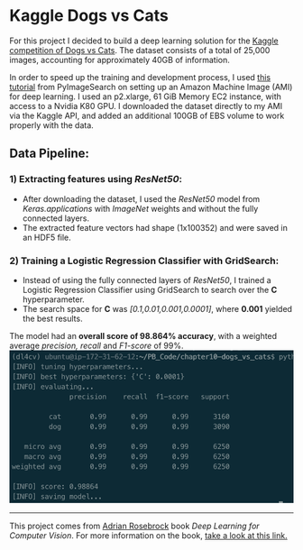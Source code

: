 # Kaggle Dogs vs Cats
For this project I decided to build a deep learning solution for the [Kaggle competition of Dogs vs Cats](https://www.kaggle.com/c/dogs-vs-cats). The dataset consists of a total of 25,000 images, accounting for approximately 40GB of information.

In order to speed up the training and development process, I used [this tutorial](https://www.pyimagesearch.com/2017/09/20/pre-configured-amazon-aws-deep-learning-ami-with-python/) from PyImageSearch on setting up an Amazon Machine Image (AMI) for deep learning. I used an p2.xlarge, 61 GiB Memory EC2 instance, with access to a Nvidia K80 GPU.
I downloaded the dataset directly to my AMI via the Kaggle API, and added an additional 100GB of EBS volume to work properly with the data. 
## Data Pipeline:

### 1) Extracting features using _ResNet50_:
- After downloading the dataset, I used the _ResNet50_ model from _Keras.applications_ with _ImageNet_ weights and without the fully connected layers. 
- The extracted feature vectors had shape (1x100352) and were saved in an HDF5 file. 
### 2) Training a Logistic Regression Classifier with GridSearch:
- Instead of using the fully connected layers of _ResNet50_, I trained a Logistic Regression Classifier using GridSearch to search over the **C** hyperparameter. 
- The search space for **C** was _[0.1,0.01,0.001,0.0001]_, where **0.001** yielded the best results.

The model had an **overall score of 98.864% accuracy**, with a weighted average _precision, recall_ and _F1-score_ of 99%.
![alt text](https://github.com/jjpd777/kaggle_dogs_vs_cats/blob/master/assets/results_screenshot.png)


---

This project comes from [Adrian Rosebrock](https://www.linkedin.com/in/adrian-rosebrock-59b8732a/) book _Deep Learning for Computer Vision_. For more information on the book, [take a look at this link.](https://www.pyimagesearch.com/deep-learning-computer-vision-python-book/)

